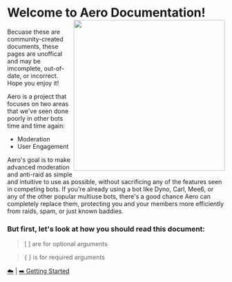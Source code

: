 # Welcome to Aero Documentation! <img src="https://i.imgur.com/NRuYWU9.png" align="right" width="350">

Becuase these are community-created documents, these pages are unoffical and may be imcomplete, out-of-date, or incorrect. Hope you enjoy it!

Aero is a project that focuses on two areas that we've seen done poorly in other bots time and time again:

- Moderation
- User Engagement

Aero's goal is to make advanced moderation and anti-raid as simple and intuitive to use as possible, without sacrificing any of the features seen in competing bots.
If you're already using a bot like Dyno, Carl, Mee6, or any of the other popular multiuse bots, there's a good chance Aero can completely replace them, protecting you and your members more efficiently from raids, spam, or just known baddies.

### But first, let's look at how you should read this document:

> [ ] are for optional arguments

> { } is for required arguments

[☁️]() | [➡️ Getting Started](./documentation/GETTING_STARTED.md)
